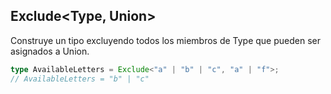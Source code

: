 ## Exclude<Type, Union>

Construye un tipo excluyendo todos los miembros de Type que pueden ser asignados a Union.


```ts
type AvailableLetters = Exclude<"a" | "b" | "c", "a" | "f">;
// AvailableLetters = "b" | "c"
```

